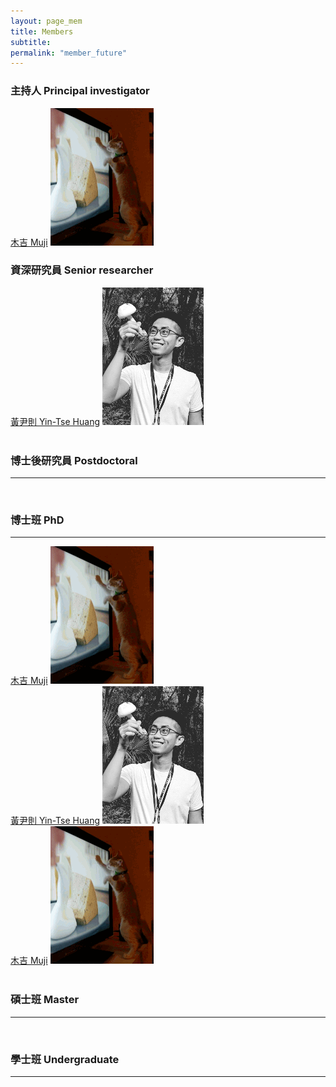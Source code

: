 ```yaml
---
layout: page_mem
title: Members
subtitle:
permalink: "member_future"
--- 
```

<div class="container-fluid">
<div class="row">
  <div class="col no-gutters col-sm col-md">
    <h3>主持人 Principal investigator</h3>
    <a href="ythuang">木吉 Muji</a>
    <img src="/assets/img/people/Muji_TV_crop.gif">
  </div>
  <div class="col no-gutters col-sm col-md">
    <h3>資深研究員 Senior researcher</h3>
    <a href="ythuang">黃尹則 Yin-Tse Huang</a>
    <img src="/assets/img/people/MeintheField_220px.png">
  </div>
</div>
<br>
<h3>博士後研究員 Postdoctoral</h3>
<hr/>
<br> 
<h3>博士班 PhD</h3>
<hr/>
<div class="container-fluid">
<div class="row">
  <div class="col no-gutters col-sm col-md">
    <a href="ythuang">木吉 Muji</a>
    <img src="/assets/img/people/Muji_TV_crop.gif">
  </div>
  <div class="col no-gutters col-sm col-md">
    <a href="ythuang">黃尹則 Yin-Tse Huang</a>
    <img src="/assets/img/people/MeintheField_220px.png">
  </div>
  <div class="col no-gutters col-sm col-md">
    <a href="ythuang">木吉 Muji</a>
    <img src="/assets/img/people/Muji_TV_crop.gif">
  </div>
</div>
<br>
<h3>碩士班 Master</h3>
<hr/>
<br>
<h3>學士班 Undergraduate</h3>
<hr/>
<br>
